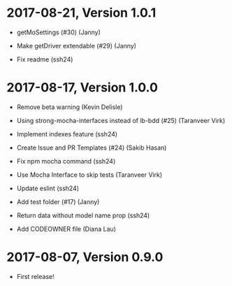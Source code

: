 2017-08-21, Version 1.0.1
=========================

 * getMoSettings (#30) (Janny)

 * Make getDriver extendable (#29) (Janny)

 * Fix readme (ssh24)


2017-08-17, Version 1.0.0
=========================

 * Remove beta warning (Kevin Delisle)

 * Using strong-mocha-interfaces instead of lb-bdd (#25) (Taranveer Virk)

 * Implement indexes feature (ssh24)

 * Create Issue and PR Templates (#24) (Sakib Hasan)

 * Fix npm mocha command (ssh24)

 * Use Mocha Interface to skip tests (Taranveer Virk)

 * Update eslint (ssh24)

 * Add test folder (#17) (Janny)

 * Return data without model name prop (ssh24)

 * Add CODEOWNER file (Diana Lau)


2017-08-07, Version 0.9.0
=========================

 * First release!
